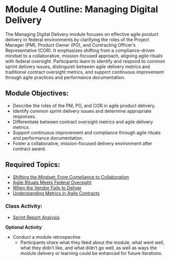 # Module 4 Outline: Managing Digital Delivery 

The Managing Digital Delivery module focuses on effective agile product delivery in federal environments by clarifying the roles of the Project Manager (PM), Product Owner (PO), and Contracting Officer’s Representative (COR). It emphasizes shifting from a compliance-driven mindset to a collaborative, mission-focused approach, aligning agile rituals with federal oversight. Participants learn to identify and respond to common sprint delivery issues, distinguish between agile delivery metrics and traditional contract oversight metrics, and support continuous improvement through agile practices and performance documentation.

## Module Objectives:

* Describe the roles of the PM, PO, and COR in agile product delivery.  
* Identify common sprint delivery issues and determine appropriate responses.  
* Differentiate between contract oversight metrics and agile delivery metrics.  
* Support continuous improvement and compliance through agile rituals and performance documentation.  
* Foster a collaborative, mission-focused delivery environment after contract award.

## Required Topics:

* [Shifting the Mindset: From Compliance to Collaboration](https://github.com/usds/ditap-curriculum-update/blob/main/3_Curriculum/3C_DITAP-Adaptation-Curriculum/3C.1_DITAP-Product-Thinking-And-Acquistions-Curriculum/Module%204/Shifting%20the%20Mindset%3A%20From%20Compliance%20to%20Collaboration.md)  
* [Agile Rituals Meets Federal Oversight](https://github.com/usds/ditap-curriculum-update/blob/main/3_Curriculum/3C_DITAP-Adaptation-Curriculum/3C.1_DITAP-Product-Thinking-And-Acquistions-Curriculum/Module%204/Agile%20Rituals%20Meet%20Federal%20Oversight.md)   
* [When the Vendor Fails to Deliver](https://github.com/usds/ditap-curriculum-update/blob/main/3_Curriculum/3C_DITAP-Adaptation-Curriculum/3C.1_DITAP-Product-Thinking-And-Acquistions-Curriculum/Module%204/When%20the%20Vendor%20Fails%20to%20Deliver.md)  
* [Understanding Metrics in Agile Contracts](https://github.com/usds/ditap-curriculum-update/blob/main/3_Curriculum/3C_DITAP-Adaptation-Curriculum/3C.1_DITAP-Product-Thinking-And-Acquistions-Curriculum/Module%204/Understanding%20Metrics%20in%20Agile%20IT%20Contracts.md) 

### Class Activity:

* [Sprint Report Analysis](https://github.com/usds/ditap-curriculum-update/blob/main/3_Curriculum/3C_DITAP-Adaptation-Curriculum/3C.1_DITAP-Product-Thinking-And-Acquistions-Curriculum/Module%204/Class%20Activity%3A%20Sprint%20Report%20Analysis.md) 

**Optional Activity**
- Conduct a module retrospective
  - Participants share what they liked about the module, what went well, what they didn’t like, and what didn’t go well, as well as ways the module delivery or learning could be enhanced for future iterations. 
